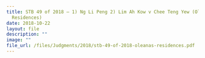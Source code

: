```yaml
---
title: STB 49 of 2018 – 1) Ng Li Peng 2) Lim Ah Kow v Chee Teng Yew (Oleanas
  Residences)
date: 2018-10-22
layout: file
description: ""
image: ""
file_url: /files/Judgments/2018/stb-49-of-2018-oleanas-residences.pdf
---
```

